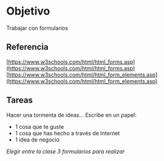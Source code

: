# Objetivo

Trabajar con formularios

## Referencia

[https://www.w3schools.com/html/html_forms.asp](https://www.w3schools.com/html/html_forms.asp)
[https://www.w3schools.com/html/html_form_elements.asp](https://www.w3schools.com/html/html_form_elements.asp)

## Tareas

Hacer una tormenta de ideas... Escribe en un papel:

- 1 cosa que te guste
- 1 cosa que has hecho a través de Internet
- 1 idea de negocio

*Elegir entre la clase 3 formularios para realizar*
